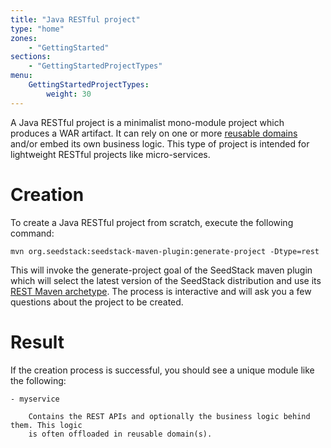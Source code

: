 ```yaml
---
title: "Java RESTful project"
type: "home"
zones:
    - "GettingStarted"
sections:
    - "GettingStartedProjectTypes"
menu:
    GettingStartedProjectTypes:
        weight: 30
---
```


A Java RESTful project is a minimalist mono-module project which produces a WAR artifact. It can rely on one or more
[reusable domains](../domain) and/or embed its own business logic. This type of project is intended for lightweight
RESTful projects like micro-services. 

# Creation

To create a Java RESTful project from scratch, execute the following command:

    mvn org.seedstack:seedstack-maven-plugin:generate-project -Dtype=rest
    
This will invoke the generate-project goal of the SeedStack maven plugin which will select the latest version
of the SeedStack distribution and use its [REST Maven archetype](http://search.maven.org/#browse%7C-1094006884). 
The process is interactive and will ask you a few questions about the project to be created.

# Result
 
If the creation process is successful, you should see a unique module like the following:

```plain
- myservice

    Contains the REST APIs and optionally the business logic behind them. This logic
    is often offloaded in reusable domain(s).
```